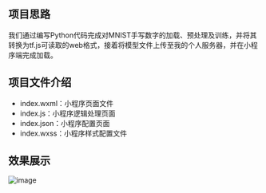## 项目思路
我们通过编写Python代码完成对MNIST手写数字的加载、预处理及训练，并将其转换为tf.js可读取的web格式，接着将模型文件上传至我的个人服务器，并在小程序端完成加载。

## 项目文件介绍
+ index.wxml：小程序页面文件
+ index.js：小程序逻辑处理页面
+ index.json：小程序配置页面
+ index.wxss：小程序样式配置文件


## 效果展示
![image](https://user-images.githubusercontent.com/41555864/155908753-261f917c-627f-48b1-aeca-8ccdcfb7a24d.png)
